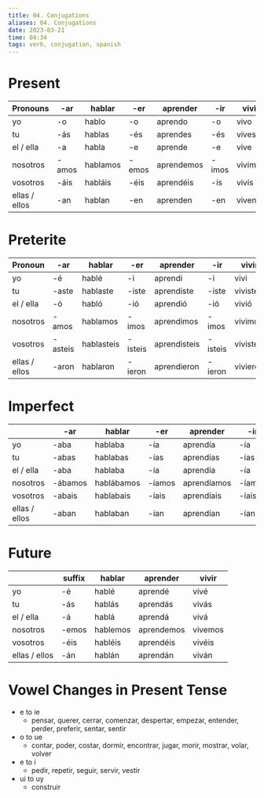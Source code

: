 ```yaml
---
title: 04. Conjugations
aliases: 04. Conjugations
date: 2023-03-21
time: 04:34
tags: verb, conjugation, spanish
---
```


# Present

| Pronouns      | -ar   | hablar   | -er   | aprender   | -ir   | vivir   |
| ------------- | ----- | -------- | ----- | ---------- | ----- | ------- |
| yo            | -o    | hablo    | -o    | aprendo    | -o    | vivo    |
| tu            | -ás   | hablas   | -és   | aprendes   | -és   | vives   |
| el / ella     | -a    | habla    | -e    | aprende    | -e    | vive    |
| nosotros      | -amos | hablamos | -emos | aprendemos | -imos | vivimos |
| vosotros      | -áis  | habláis  | -éis  | aprendéis  | -ís   | vivís   |
| ellas / ellos | -an   | hablan   | -en   | aprenden   | -en   | viven   |

# Preterite

| Pronoun       | -ar     | hablar     | -er     | aprender     | -ir     | vivir     |
| ------------- | ------- | ---------- | ------- | ------------ | ------- | --------- |
| yo            | -é      | hablé      | -i      | aprendi      | -i      | vivi      |
| tu            | -aste   | hablaste   | -iste   | aprendiste   | -iste   | viviste   |
| el / ella     | -ó      | habló      | -ió     | aprendió     | -ió     | vivió     |
| nosotros      | -amos   | hablamos   | -imos   | aprendimos   | -imos   | vivimos   |
| vosotros      | -asteis | hablasteis | -isteis | aprendisteis | -isteis | vivisteis |
| ellas / ellos | -aron   | hablaron   | -ieron  | aprendieron  | -ieron  | vivieron  |

# Imperfect

|               | -ar     | hablar     | -er    | aprender    | -ir    | vivir    |
| ------------- | ------- | ---------- | ------ | ----------- | ------ | -------- |
| yo            | -aba    | hablaba    | -ía    | aprendía    | -ía    | vivía    |
| tu            | -abas   | hablabas   | -ías   | aprendías   | -ías   | vivías   |
| el / ella     | -aba    | hablaba    | -ía    | aprendía    | -ía    | vivía    |
| nosotros      | -ábamos | hablábamos | -íamos | aprendíamos | -íamos | vivíamos |
| vosotros      | -abais  | hablabais  | -íais  | aprendíais  | -íais  | vivíais  |
| ellas / ellos | -aban   | hablaban   | -ían   | aprendían   | -ían   | vivían   |

# Future

|               | suffix | hablar   | aprender   | vivir   |
| ------------- | ------ | -------- | ---------- | ------- |
| yo            | -é     | hablé    | aprendé    | vivé    |
| tu            | -ás    | hablás   | aprendás   | vivás   |
| el / ella     | -á     | hablá    | aprendá    | vivá    |
| nosotros      | -emos  | hablemos | aprendemos | vivemos |
| vosotros      | -éis   | habléis  | aprendéis  | vivéis  |
| ellas / ellos | -án    | hablán   | aprendán   | viván   |

# Vowel Changes in Present Tense

- e to ie
    - pensar, querer, cerrar, comenzar, despertar, empezar, entender, perder, preferir, sentar, sentir
- o to ue
    - contar, poder, costar, dormir, encontrar, jugar, morir, mostrar, volar, volver
- e to i
    - pedir, repetir, seguir, servir, vestir
- ui to uy
    - construir

